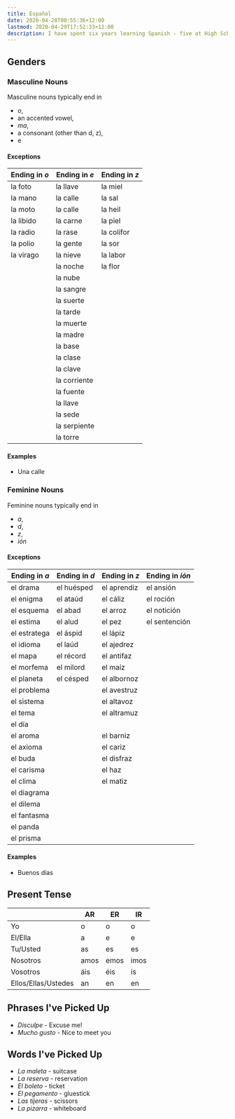 ```yaml
---
title: Español
date: 2020-04-28T00:55:36+12:00
lastmod: 2020-04-29T17:52:33+12:00
description: I have spent six years learning Spanish - five at High School and one at university. All those notes are lost, so here is my attempt to make some new ones as I re-learn the language.
---
```


## Genders

### Masculine Nouns

Masculine nouns typically end in

- _o_,
- an accented vowel,
- _ma_,
- a consonant (other than d, z),
- e

#### Exceptions

| Ending in _o_ | Ending in _e_  | Ending in _z_ |
|-------------|--------------|-------------|
| la foto     | la llave     | la miel     |
| la mano     | la calle     | la sal      |
| la moto     | la calle     | la heil     |
| la libido   | la carne     | la piel     |
| la radio    | la rase      | la colifor  |
| la polio    | la gente     | la sor      |
| la virago   | la nieve     | la labor    |
|             | la noche     | la flor     |
|             | la nube      |             |
|             | la sangre    |             |
|             | la suerte    |             |
|             | la tarde     |             |
|             | la muerte    |             |
|             | la madre     |             |
|             | la base      |             |
|             | la clase     |             |
|             | la clave     |             |
|             | la corriente |             |
|             | la fuente    |             |
|             | la llave     |             |
|             | la sede      |             |
|             | la serpiente |             |
|             | la torre     |             |

#### Examples

- Una calle

### Feminine Nouns

Feminine nouns typically end in
- _a_,
- _d_,
- _z_,
- _ión_

#### Exceptions

| Ending in _a_  | Ending in _d_ | Ending in _z_ | Ending in _ión_ |
|--------------|-------------|-------------|---------------|
| el drama     | el huésped  | el aprendiz | el ansión     |
| el enigma    | el ataúd    | el cáliz    | el roción     |
| el esquema   | el abad     | el arroz    | el notición   |
| el estima    | el alud     | el pez      | el sentención |
| el estratega | el áspid    | el lápiz    |               |
| el idioma    | el laúd     | el ajedrez  |               |
| el mapa      | el récord   | el antifaz  |               |
| el morfema   | el milord   | el maíz     |               |
| el planeta   | el césped   | el albornoz |               |
| el problema  |             | el avestruz |               |
| el sistema   |             | el altavoz  |               |
| el tema      |             | el altramuz |               |
| el día       |             |             |               |
| el aroma     |             | el barniz   |               |
| el axioma    |             | el cariz    |               |
| el buda      |             | el disfraz  |               |
| el carisma   |             | el haz      |               |
| el clima     |             | el matiz    |               |
| el diagrama  |             |             |               |
| el dilema    |             |             |               |
| el fantasma  |             |             |               |
| el panda     |             |             |               |
| el prisma    |             |             |               |

#### Examples

- Buenos días

## Present Tense

|                     | AR   | ER   | IR   |
|---------------------|------|------|------|
| Yo                  | o    | o    | o    |
| El/Ella             | a    | e    | e    |
| Tu/Usted            | as   | es   | es   |
| Nosotros            | amos | emos | imos |
| Vosotros            | áis  | éis  | ís   |
| Ellos/Ellas/Ustedes | an   | en   | en   |

 ## Phrases I've Picked Up
 
 - _Disculpe_ - Excuse me!
 - _Mucho gusto_ - Nice to meet you
 
## Words I've Picked Up

- _La maleta_ - suitcase
- _La reserva_ - reservation
- _El boleto_ - ticket
- _El pegamento_ - gluestick
- _Las tijeras_ - scissors
- _La pizarra_ - whiteboard

